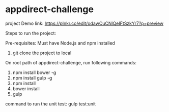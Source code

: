 # appdirect-challenge

project Demo link: https://plnkr.co/edit/odawCuCNlQeIFtSzkYr7?p=preview

Steps to run the project:

Pre-requisites: Must have Node.js and npm installed

1. git clone the project to local

On root path of appdirect-challenge, run following commands:

1. npm install bower -g
2. npm install gulp -g
3. npm install
4. bower install
5. gulp

command to run the unit test: 
gulp test:unit
